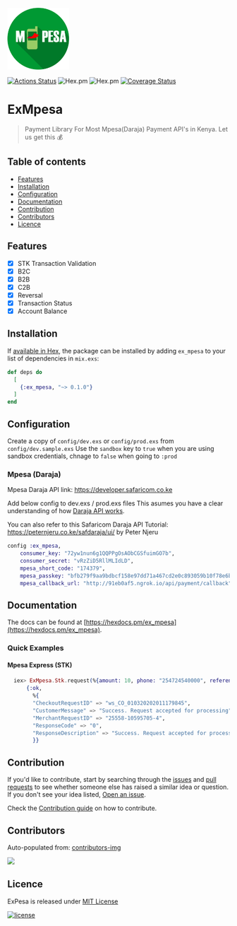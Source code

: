 <p align="left"><img src="assets/mpesa.png" width="140"></p>

[![Actions Status](https://github.com/beamkenya/ex_mpesa/workflows/Elixir%20CI/badge.svg)](https://github.com/beamkenya/ex_mpesa/actions) ![Hex.pm](https://img.shields.io/hexpm/v/ex_mpesa) ![Hex.pm](https://img.shields.io/hexpm/dt/ex_mpesa) [![Coverage Status](https://coveralls.io/repos/github/beamkenya/ex_mpesa/badge.svg?branch=develop)](https://coveralls.io/github/beamkenya/ex_mpesa?branch=develop)

# ExMpesa 

> Payment Library For Most Mpesa(Daraja) Payment API's in Kenya. Let us get this :moneybag:

## Table of contents

- [Features](#features)
- [Installation](#installation)
- [Configuration](#configuration)
- [Documentation](#documentation)
- [Contribution](#contribution)
- [Contributors](#contributors)
- [Licence](#licence)

## Features

- [x] STK Transaction Validation
- [x] B2C
- [x] B2B
- [x] C2B
- [x] Reversal
- [x] Transaction Status
- [x] Account Balance

## Installation

If [available in Hex](https://hex.pm/docs/publish), the package can be installed
by adding `ex_mpesa` to your list of dependencies in `mix.exs`:

```elixir
def deps do
  [
    {:ex_mpesa, "~> 0.1.0"}
  ]
end
```

## Configuration

Create a copy of `config/dev.exs` or `config/prod.exs` from `config/dev.sample.exs`
Use the `sandbox` key to `true` when you are using sandbox credentials, chnage to `false` when going to `:prod`

### Mpesa (Daraja)

Mpesa Daraja API link: https://developer.safaricom.co.ke

Add below config to dev.exs / prod.exs files
This asumes you have a clear understanding of how [Daraja API works](https://developer.safaricom.co.ke/get-started).

You can also refer to this Safaricom Daraja API Tutorial: https://peternjeru.co.ke/safdaraja/ui/ by Peter Njeru

```elixir
config :ex_mpesa,
    consumer_key: "72yw1nun6g1QQPPgOsAObCGSfuimGO7b",
    consumer_secret: "vRzZiD5RllMLIdLD",
    mpesa_short_code: "174379",
    mpesa_passkey: "bfb279f9aa9bdbcf158e97dd71a467cd2e0c893059b10f78e6b72ada1ed2c919",
    mpesa_callback_url: "http://91eb0af5.ngrok.io/api/payment/callback"
```

## Documentation

The docs can be found at [https://hexdocs.pm/ex_mpesa](https://hexdocs.pm/ex_mpesa).

### Quick Examples

#### Mpesa Express (STK)

```elixir
  iex> ExMpesa.Stk.request(%{amount: 10, phone: "254724540000", reference: "reference", description: "description"})
      {:ok,
        %{
        "CheckoutRequestID" => "ws_CO_010320202011179845",
        "CustomerMessage" => "Success. Request accepted for processing",
        "MerchantRequestID" => "25558-10595705-4",
        "ResponseCode" => "0",
        "ResponseDescription" => "Success. Request accepted for processing"
        }}
```

## Contribution

If you'd like to contribute, start by searching through the [issues](https://github.com/beamkenya/ex_mpesa/issues) and [pull requests](https://github.com/beamkenya/ex_mpesa/pulls) to see whether someone else has raised a similar idea or question.
If you don't see your idea listed, [Open an issue](https://github.com/beamkenya/ex_mpesa/issues).

Check the [Contribution guide](contributing.md) on how to contribute.

## Contributors

Auto-populated from:
[contributors-img](https://contributors-img.firebaseapp.com/image?repo=beamkenya/ex_mpesa)

<a href="https://github.com/beamkenya/ex_mpesa/graphs/contributors">
  <img src="https://contributors-img.firebaseapp.com/image?repo=beamkenya/ex_mpesa" />
</a>

## Licence

ExPesa is released under [MIT License](https://github.com/appcues/exsentry/blob/master/LICENSE.txt)

[![license](https://img.shields.io/github/license/mashape/apistatus.svg?style=for-the-badge)](#)
